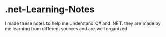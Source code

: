 # .net-Learning-Notes

I made these notes to help me understand C# and .NET. they are made by me learning from different sources and are well organized
